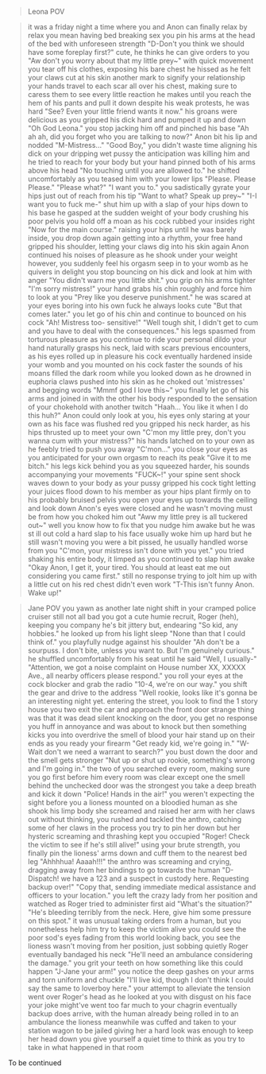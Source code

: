 >Leona POV

>it was a friday night
>a time where you and Anon can finally relax 
>by relax you mean having bed breaking sex
>you pin his arms at the head of the bed with unforeseen strength
"D-Don't you think we should have some foreplay first?"
>cute, he thinks he can give orders to you
>"Aw don't you worry about that my little prey~"
>with quick movement you tear off his clothes, exposing his bare chest
>he hissed as he felt your claws cut at his skin
>another mark to signify your relationship
>your hands travel to each scar all over his chest, making sure to caress them to see every little reaction he makes
>until you reach the hem of his pants and pull it down
>despite his weak protests, he was hard
>"See? Even your little friend wants it now."
>his groans were delicious as you gripped his dick hard and pumped it up and down
"Oh God Leona."
>you stop jacking him off and pinched his base
>"Ah ah ah, did you forget who you are talking to now?"
>Anon bit his lip and nodded
"M-Mistress..."
>"Good Boy,"
>you didn't waste time aligning his dick on your dripping wet pussy
>the anticipation was killing him and he tried to reach for your body
>but your hand pinned both of his arms above his head
>"No touching until you are allowed to."
>he shifted uncomfortably as you teased him with your lower lips
"Please. Please Please."
>"Please what?"
"I want you to."
>you sadistically gyrate your hips just out of reach from his tip
>"Want to what? Speak up prey~"
"I-I want you to fuck me-"
>shut him up with a slap of your hips down to his base
>he gasped at the sudden weight of your body crushing his poor pelvis
>you hold off a moan as his cock rubbed your insides right
>"Now for the main course."
>raising your hips until he was barely inside, you drop down again
>getting into a rhythm, your free hand gripped his shoulder, letting your claws dig into his skin again
>Anon continued his noises of pleasure as he shook under your weight
>however, you suddenly feel his orgasm seep in to your womb as he quivers in delight
>you stop bouncing on his dick and look at him with anger 
>"You didn't warn me you little shit."
>you grip on his arms tighter 
"I'm sorry mistress!"
>your hand grabs his chin roughly and force him to look at you
>"Prey like you deserve punishment."
>he was scared at your eyes boring into his own
>fuck he always looks cute
>"But that comes later."
>you let go of his chin and continue to bounced on his cock
"Ah! Mistress too- sensitive!"
>"Well tough shit, I didn't get to cum and you have to deal with the consequences."
>his legs spasmed from torturous pleasure as you continue to ride your personal dildo
>your hand naturally grasps his neck, laid with scars previous encounters, as his eyes rolled up in pleasure
>his cock eventually hardened inside your womb and you mounted on his cock faster
>the sounds of his moans filled the dark room while you looked down as he drowned in euphoria
>claws pushed into his skin as he choked out 'mistresses' and begging words
>"Mmmf god I love this~"
>you finally let go of his arms and joined in with the other
>his body responded to the sensation of your chokehold with another twitch
>"Haah... You like it when I do this huh?"
>Anon could only look at you, his eyes only staring at your own as his face was flushed red
>you gripped his neck harder, as his hips thrusted up to meet your own
>"C'mon my little prey, don't you wanna cum with your mistress?"
>his hands latched on to your own as he feebly tried to push you away
>"C'mon..."
>you close your eyes as you anticipated for your own orgasm to  reach its peak
>"Give it to me bitch."
>his legs kick behind you as you squeezed harder, his sounds accompanying your movements
>"FUCK~!"
>your spine sent shock waves down to your body as your pussy gripped his cock tight
>letting your juices flood down to his member as your hips plant firmly on to his probably bruised pelvis
>you open your eyes up towards the ceiling and look down
>Anon's eyes were closed and he wasn't moving
>must be from how you choked him out
>"Aww my little prey is all tuckered out~"
>well you know how to fix that
>you nudge him awake but he was st ill out cold
>a hard slap to his face usually woke him up hard 
>but he still wasn't moving
>you were a bit pissed, he usually handled worse from you
>"C'mon, your mistress isn't done with you yet."
>you tried shaking his entire body, it limped as you continued to slap him awake
>"Okay Anon, I get it, your tired. You should at least eat me out considering you came first."
>still no response
>trying to jolt him up with a little cut on his red chest didn't even work
>"T-This isn't funny Anon. Wake up!"

>Jane POV
>you yawn as another late night shift in your cramped police cruiser
>still not all bad
>you got a cute humie recruit, Roger (heh), keeping you company
>he's bit jittery but, endearing
>"So kid, any hobbies."
>he looked up from his light sleep
>"None than that I could think of."
>you playfully nudge against his shoulder
>"Ah don't be a sourpuss. I don't bite, unless you want to. But I'm genuinely curious."
>he shuffled uncomfortably from his seat until he said
>"Well, I usually-"
>"Attention, we got a noise complaint on House number XX, XXXXX Ave., all nearby officers please respond."
>you roll your eyes at the cock blocker and grab the radio
>"10-4, we're on our way."
>you shift the gear and drive to the address 
>"Well rookie, looks like it's gonna be an interesting night yet. 
>entering the street, you look to find the 1 story house 
>you two exit the car and approach the front door
>strange thing was that it was dead silent
>knocking on the door, you get no response
>you huff in annoyance and was about to knock but then something kicks you into overdrive
>the smell of blood
>your hair stand up on their ends as you ready your firearm
>"Get ready kid, we're going in."
>"W-Wait don't we need a warrant to search?"
>you bust down the door and the smell gets stronger
>"Nut up or shut up rookie, something's wrong and I'm going in."
>the two of you searched every room, making sure you go first before him
>every room was clear except one
>the smell behind the unchecked door was the strongest
>you take a deep breath and kick it down
>"Police! Hands in the air!"
>you weren't expecting the sight before you
>a lioness mounted on a bloodied human as she shook his limp body
>she screamed and raised her arm with her claws out
>without thinking, you rushed and tackled the anthro, catching some of her claws in the process
>you try to pin her down but her hysteric screaming and thrashing kept you occupied
>"Roger! Check the victim to see if he's still alive!"
>using your brute strength, you finally pin the lioness' arms down and cuff them to the nearest bed leg
>"Ahhhhua! Aaaah!!!"
>the anthro was screaming and crying, dragging away from her bindings to go towards the human
>"D-Dispatch! we have a 123 and a suspect in custody here. Requesting backup over!"
>"Copy that, sending immediate medical assistance and officers to your location."
>you left the crazy lady from her position and watched as Roger tried to administer first aid
>"What's the situation?"
>"He's bleeding terribly from the neck. Here, give him some pressure on this spot."
>it was unusual taking orders from a human, but you nonetheless help him try to keep the victim alive
>you could see the poor sod's eyes fading from this world
>looking back, you see the lioness wasn't moving from her position, just sobbing quietly
>Roger eventually bandaged his neck 
>"He'll need an ambulance considering the damage."
>you grit your teeth on how something like this could happen
>"J-Jane your arm!"
>you notice the deep gashes on your arms and torn uniform and chuckle
>"I'll live kid, though I don't think I could say the same to loverboy here."
>your attempt to alleviate the tension went over Roger's head as he looked at you with disgust on his face
> your joke might've went too far much to your chagrin
>eventually backup does arrive, with the human already being rolled in to an ambulance
>the lioness meanwhile was cuffed and taken to your station wagon to be jailed
>giving her a hard look was enough to keep her head down
>you give yourself a quiet time to think as you try to take in what happened in that room

To be continued